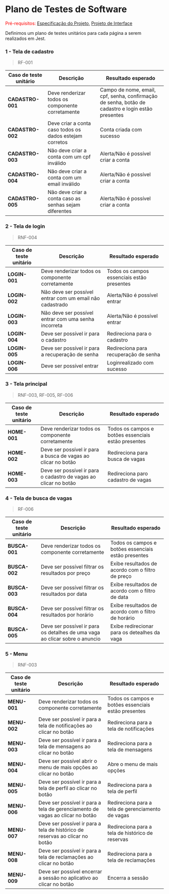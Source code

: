 # Plano de Testes de Software

<span style="color:red">Pré-requisitos: <a href="2-Especificação do Projeto.md"> Especificação do Projeto</a></span>, <a href="3-Projeto de Interface.md"> Projeto de Interface</a>

<!-- Apresente os cenários de testes utilizados na realização dos testes da sua aplicação. Escolha cenários de testes que demonstrem os requisitos sendo satisfeitos.

Enumere quais cenários de testes foram selecionados para teste. Neste tópico o grupo deve detalhar quais funcionalidades avaliadas, o grupo de usuários que foi escolhido para participar do teste e as ferramentas utilizadas.

## Ferramentas de Testes (Opcional)

Comente sobre as ferramentas de testes utilizadas.
 
> **Links Úteis**:
> - [IBM - Criação e Geração de Planos de Teste](https://www.ibm.com/developerworks/br/local/rational/criacao_geracao_planos_testes_software/index.html)
> - [Práticas e Técnicas de Testes Ágeis](http://assiste.serpro.gov.br/serproagil/Apresenta/slides.pdf)
> -  [Teste de Software: Conceitos e tipos de testes](https://blog.onedaytesting.com.br/teste-de-software/)
> - [Criação e Geração de Planos de Teste de Software](https://www.ibm.com/developerworks/br/local/rational/criacao_geracao_planos_testes_software/index.html)
> - [Ferramentas de Test para Java Script](https://geekflare.com/javascript-unit-testing/)
> - [UX Tools](https://uxdesign.cc/ux-user-research-and-user-testing-tools-2d339d379dc7) -->

Definimos um plano de testes unitários para cada página a serem realizados em Jest.

### 1 - Tela de cadastro

> RF-001

| **Caso de teste unitário** | **Descrição** | **Resultado esperado** |
|---|---|---|
| **CADASTRO-001** | Deve renderizar todos os componente corretamente | Campo de nome, email, cpf, senha, confirmação de senha, botão de cadastro e login estão presentes |
| **CADASTRO-002** | Deve criar a conta caso todos os dados estejam corretos | Conta criada com sucesso |
| **CADASTRO-003** | Não deve criar a conta com um cpf inválido | Alerta/Não é possível criar a conta |
| **CADASTRO-004** | Não deve criar a conta com um email inválido | Alerta/Não é possível criar a conta |
| **CADASTRO-005** | Não deve criar a conta caso as senhas sejam diferentes | Alerta/Não é possível criar a conta |

### 2 - Tela de login

> RNF-004

| **Caso de teste unitário** | **Descrição** | **Resultado esperado** |
|---|---|---|
| **LOGIN-001** | Deve renderizar todos os componente corretamente | Todos os campos essenciais estão presentes |
| **LOGIN-002** | Não deve ser possível entrar com um email não cadastrado | Alerta/Não é possível entrar |
| **LOGIN-003** | Não deve ser possível entrar com uma senha incorreta | Alerta/Não é possível entrar |
| **LOGIN-004** | Deve ser possível ir para o cadastro | Redireciona para o cadastro |
| **LOGIN-005** | Deve ser possível ir para a recuperação de senha | Redireciona para recuperação de senha |
| **LOGIN-006** | Deve ser possível entrar | Loginrealizado com sucesso |

### 3 - Tela principal

> RNF-003, RF-005, RF-006

| **Caso de teste unitário** | **Descrição** | **Resultado esperado** |
|---|---|---|
| **HOME-001** | Deve renderizar todos os componente corretamente | Todos os campos e botões essenciais estão presentes |
| **HOME-002** | Deve ser possível ir para a busca de vagas ao clicar no botão | Redireciona para busca de vagas |
| **HOME-003** | Deve ser possível ir para o cadastro de vagas ao clicar no botão | Redireciona paro cadastro de vagas |

### 4 - Tela de busca de vagas

> RF-006

| **Caso de teste unitário** | **Descrição** | **Resultado esperado** |
|---|---|---|
| **BUSCA-001** | Deve renderizar todos os componente corretamente | Todos os campos e botões essenciais estão presentes |
| **BUSCA-002** | Deve ser possível filtrar os resultados por preço | Exibe resultados de acordo com o filtro de preço |
| **BUSCA-003** | Deve ser possível filtrar os resultados por data | Exibe resultados de acordo com o filtro de data |
| **BUSCA-004** | Deve ser possível filtrar os resultados por horário | Exibe resultados de acordo com o filtro de horário |
| **BUSCA-005** | Deve ser possível ir para os detalhes de uma vaga ao clicar sobre o anuncio | Exibe redirecionar para os detealhes da vaga |

### 5 - Menu

> RNF-003

| **Caso de teste unitário** | **Descrição** | **Resultado esperado** |
|---|---|---|
| **MENU-001** | Deve renderizar todos os componente corretamente | Todos os campos e botões essenciais estão presentes |
| **MENU-002** | Deve ser possível ir para a tela de notificações ao clicar no botão | Redireciona para a tela de notificações |
| **MENU-003** | Deve ser possível ir para a tela de mensagens ao clicar no botão | Redireciona para a tela de mensagens |
| **MENU-004** | Deve ser possível abrir o menu de mais opções ao clicar no botão | Abre o menu de mais opções |
| **MENU-005** | Deve ser possível ir para a tela de perfil ao clicar no botão | Redireciona para a tela de perfil |
| **MENU-006** | Deve ser possível ir para a tela de gerenciamento de vagas ao clicar no botão | Redireciona para a tela de gerenciamento de vagas |
| **MENU-007** | Deve ser possível ir para a tela de histórico de reservas ao clicar no botão | Redireciona para a tela de histórico de reservas |
| **MENU-008** | Deve ser possível ir para a tela de reclamações ao clicar no botão | Redireciona para a tela de reclamações |
| **MENU-009** | Deve ser possível encerrar a sessão no aplicativo ao clicar no botão | Encerra a sessão |
